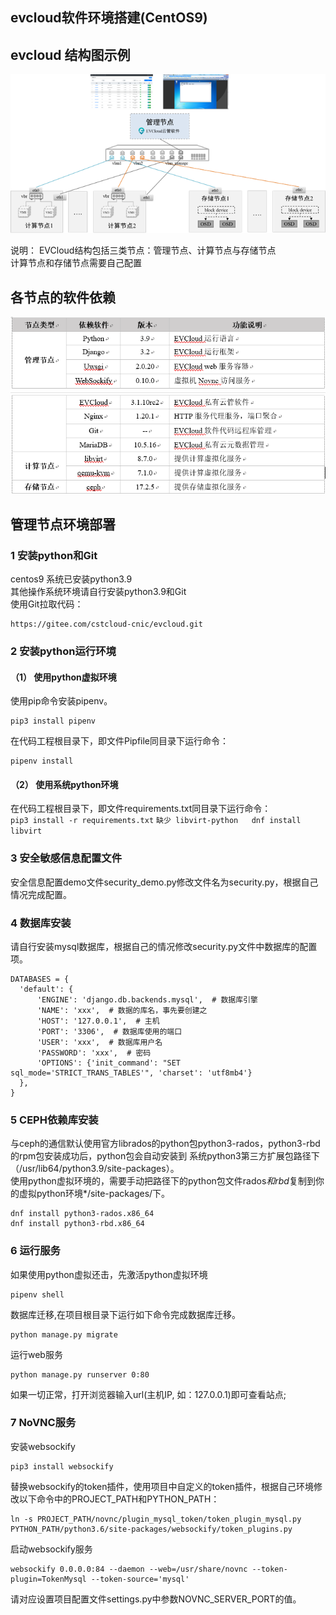 ## evcloud软件环境搭建(CentOS9)

## evcloud 结构图示例
![evcloud结构图](images/evcloud环境搭建/evcloud%20结构图.png)

说明：
EVCloud结构包括三类节点：管理节点、计算节点与存储节点\
计算节点和存储节点需要自己配置

## 各节点的软件依赖
![软件依赖](images/evcloud环境搭建/软件依赖.png)


## 管理节点环境部署
### 1 安装python和Git
centos9 系统已安装python3.9 \
其他操作系统环境请自行安装python3.9和Git\
使用Git拉取代码： 
```
https://gitee.com/cstcloud-cnic/evcloud.git  
```
### 2 安装python运行环境
#### （1） 使用python虚拟环境
使用pip命令安装pipenv。  
```
pip3 install pipenv
```
在代码工程根目录下，即文件Pipfile同目录下运行命令：  
```
pipenv install
```
#### （2） 使用系统python环境
在代码工程根目录下，即文件requirements.txt同目录下运行命令：  
```pip3 install -r requirements.txt```
```缺少 libvirt-python   dnf install libvirt```

### 3 安全敏感信息配置文件
安全信息配置demo文件security_demo.py修改文件名为security.py，根据自己情况完成配置。

### 4 数据库安装
请自行安装mysql数据库，根据自己的情况修改security.py文件中数据库的配置项。 
  ```
DATABASES = {
    'default': {
        'ENGINE': 'django.db.backends.mysql',  # 数据库引擎
        'NAME': 'xxx',  # 数据的库名，事先要创建之
        'HOST': '127.0.0.1',  # 主机
        'PORT': '3306',  # 数据库使用的端口
        'USER': 'xxx',  # 数据库用户名
        'PASSWORD': 'xxx',  # 密码
        'OPTIONS': {'init_command': "SET sql_mode='STRICT_TRANS_TABLES'", 'charset': 'utf8mb4'}
    },
}
```   

### 5 CEPH依赖库安装
与ceph的通信默认使用官方librados的python包python3-rados，python3-rbd的rpm包安装成功后，python包会自动安装到
系统python3第三方扩展包路径下（/usr/lib64/python3.9/site-packages）。    
使用python虚拟环境的，需要手动把路径下的python包文件rados*和rbd*复制到你的虚拟python环境*/site-packages/下。
```
dnf install python3-rados.x86_64
dnf install python3-rbd.x86_64
```

### 6 运行服务
如果使用python虚拟还击，先激活python虚拟环境  
```
pipenv shell
```    
数据库迁移,在项目根目录下运行如下命令完成数据库迁移。  
```
python manage.py migrate
```
运行web服务  
```
python manage.py runserver 0:80
```   
如果一切正常，打开浏览器输入url(主机IP, 如：127.0.0.1)即可查看站点;

### 7 NoVNC服务
安装websockify
```
pip3 install websockify
```
替换websockify的token插件，使用项目中自定义的token插件，根据自己环境修改以下命令中的PROJECT_PATH和PYTHON_PATH：
```
ln -s PROJECT_PATH/novnc/plugin_mysql_token/token_plugin_mysql.py PYTHON_PATH/python3.6/site-packages/websockify/token_plugins.py
```
启动websockify服务
```
websockify 0.0.0.0:84 --daemon --web=/usr/share/novnc --token-plugin=TokenMysql --token-source='mysql'
```
请对应设置项目配置文件settings.py中参数NOVNC_SERVER_PORT的值。
